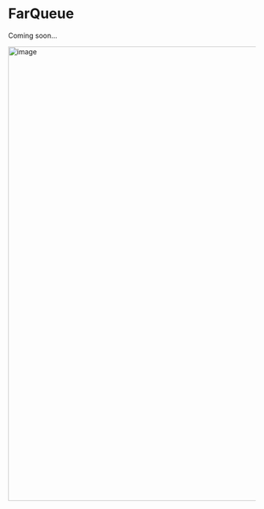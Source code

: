 # FarQueue

Coming soon...

<img width="1354" height="924" alt="image" src="https://github.com/user-attachments/assets/4cde6fd4-bc81-4203-9bac-6f73f03dc680" />
